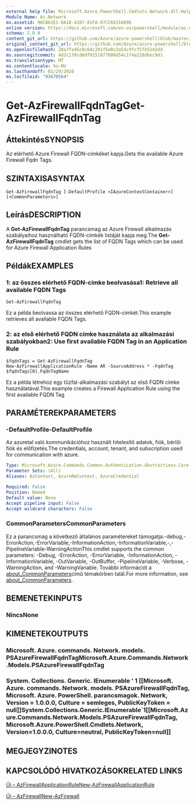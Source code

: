 ```yaml
---
external help file: Microsoft.Azure.PowerShell.Cmdlets.Network.dll-Help.xml
Module Name: Az.Network
ms.assetid: 98CB62E1-0A18-4207-81FA-07CC60310896
online version: https://docs.microsoft.com/en-us/powershell/module/az.network/get-azfirewallfqdntag
schema: 2.0.0
content_git_url: https://github.com/Azure/azure-powershell/blob/master/src/Network/Network/help/Get-AzFirewallFqdnTag.md
original_content_git_url: https://github.com/Azure/azure-powershell/blob/master/src/Network/Network/help/Get-AzFirewallFqdnTag.md
ms.openlocfilehash: 28a7fa45c8c6dc291f5e0c2a54c9fcf5fb5242dd
ms.sourcegitcommit: 4d2c178cd6df9151877b08d54c1f4a228dbec9d1
ms.translationtype: MT
ms.contentlocale: hu-HU
ms.lasthandoff: 01/29/2020
ms.locfileid: "93670564"
---
```

# <span data-ttu-id="73e95-101">Get-AzFirewallFqdnTag</span><span class="sxs-lookup"><span data-stu-id="73e95-101">Get-AzFirewallFqdnTag</span></span>

## <span data-ttu-id="73e95-102">Áttekintés</span><span class="sxs-lookup"><span data-stu-id="73e95-102">SYNOPSIS</span></span>
<span data-ttu-id="73e95-103">Az elérhető Azure Firewall FQDN-címkéket kapja.</span><span class="sxs-lookup"><span data-stu-id="73e95-103">Gets the available Azure Firewall Fqdn Tags.</span></span>

## <span data-ttu-id="73e95-104">SZINTAXISA</span><span class="sxs-lookup"><span data-stu-id="73e95-104">SYNTAX</span></span>

```
Get-AzFirewallFqdnTag [-DefaultProfile <IAzureContextContainer>] [<CommonParameters>]
```

## <span data-ttu-id="73e95-105">Leírás</span><span class="sxs-lookup"><span data-stu-id="73e95-105">DESCRIPTION</span></span>
<span data-ttu-id="73e95-106">A **Get-AzFirewallFqdnTag** parancsmag az Azure Firewall alkalmazás szabályaihoz használható FQDN-címkék listáját kapja meg.</span><span class="sxs-lookup"><span data-stu-id="73e95-106">The **Get-AzFirewallFqdnTag** cmdlet gets the list of FQDN Tags which can be used for Azure Firewall Application Rules</span></span>

## <span data-ttu-id="73e95-107">Példák</span><span class="sxs-lookup"><span data-stu-id="73e95-107">EXAMPLES</span></span>

### <span data-ttu-id="73e95-108">1: az összes elérhető FQDN-címke beolvasása</span><span class="sxs-lookup"><span data-stu-id="73e95-108">1:  Retrieve all available FQDN Tags</span></span>
```
Get-AzFirewallFqdnTag
```

<span data-ttu-id="73e95-109">Ez a példa beolvassa az összes elérhető FQDN-címkét.</span><span class="sxs-lookup"><span data-stu-id="73e95-109">This example retrieves all available FQDN Tags.</span></span>

### <span data-ttu-id="73e95-110">2: az első elérhető FQDN címke használata az alkalmazási szabályokban</span><span class="sxs-lookup"><span data-stu-id="73e95-110">2:  Use first available FQDN Tag in an Application Rule</span></span>
```
$fqdnTags = Get-AzFirewallFqdnTag
New-AzFirewallApplicationRule -Name AR -SourceAddress * -FqdnTag $fqdnTags[0].FqdnTagName
```

<span data-ttu-id="73e95-111">Ez a példa létrehoz egy tűzfal-alkalmazási szabályt az első FQDN címke használatával.</span><span class="sxs-lookup"><span data-stu-id="73e95-111">This example creates a Firewall Application Rule using the first available FQDN Tag</span></span>

## <span data-ttu-id="73e95-112">PARAMÉTEREK</span><span class="sxs-lookup"><span data-stu-id="73e95-112">PARAMETERS</span></span>

### <span data-ttu-id="73e95-113">-DefaultProfile</span><span class="sxs-lookup"><span data-stu-id="73e95-113">-DefaultProfile</span></span>
<span data-ttu-id="73e95-114">Az azuretal való kommunikációhoz használt hitelesítő adatok, fiók, bérlői fiók és előfizetés.</span><span class="sxs-lookup"><span data-stu-id="73e95-114">The credentials, account, tenant, and subscription used for communication with azure.</span></span>

```yaml
Type: Microsoft.Azure.Commands.Common.Authentication.Abstractions.Core.IAzureContextContainer
Parameter Sets: (All)
Aliases: AzContext, AzureRmContext, AzureCredential

Required: False
Position: Named
Default value: None
Accept pipeline input: False
Accept wildcard characters: False
```

### <span data-ttu-id="73e95-115">CommonParameters</span><span class="sxs-lookup"><span data-stu-id="73e95-115">CommonParameters</span></span>
<span data-ttu-id="73e95-116">Ez a parancsmag a következő általános paramétereket támogatja:-debug,-ErrorAction,-ErrorVariable,-InformationAction,-InformationVariable,-,-PipelineVariable-WarningAction</span><span class="sxs-lookup"><span data-stu-id="73e95-116">This cmdlet supports the common parameters: -Debug, -ErrorAction, -ErrorVariable, -InformationAction, -InformationVariable, -OutVariable, -OutBuffer, -PipelineVariable, -Verbose, -WarningAction, and -WarningVariable.</span></span> <span data-ttu-id="73e95-117">További információt a [about_CommonParameters](https://go.microsoft.com/fwlink/?LinkID=113216)című témakörben talál.</span><span class="sxs-lookup"><span data-stu-id="73e95-117">For more information, see [about_CommonParameters](https://go.microsoft.com/fwlink/?LinkID=113216).</span></span>

## <span data-ttu-id="73e95-118">BEMENETEK</span><span class="sxs-lookup"><span data-stu-id="73e95-118">INPUTS</span></span>

### <span data-ttu-id="73e95-119">Nincs</span><span class="sxs-lookup"><span data-stu-id="73e95-119">None</span></span>

## <span data-ttu-id="73e95-120">KIMENETEK</span><span class="sxs-lookup"><span data-stu-id="73e95-120">OUTPUTS</span></span>

### <span data-ttu-id="73e95-121">Microsoft. Azure. commands. Network. models. PSAzureFirewallFqdnTag</span><span class="sxs-lookup"><span data-stu-id="73e95-121">Microsoft.Azure.Commands.Network.Models.PSAzureFirewallFqdnTag</span></span>

### <span data-ttu-id="73e95-122">System. Collections. Generic. IEnumerable ' 1 [[Microsoft. Azure. commands. Network. models. PSAzureFirewallFqdnTag, Microsoft. Azure. PowerShell. parancsmagok. Network, Version = 1.0.0.0, Culture = semleges, PublicKeyToken = null]]</span><span class="sxs-lookup"><span data-stu-id="73e95-122">System.Collections.Generic.IEnumerable\`1[[Microsoft.Azure.Commands.Network.Models.PSAzureFirewallFqdnTag, Microsoft.Azure.PowerShell.Cmdlets.Network, Version=1.0.0.0, Culture=neutral, PublicKeyToken=null]]</span></span>

## <span data-ttu-id="73e95-123">MEGJEGYZI</span><span class="sxs-lookup"><span data-stu-id="73e95-123">NOTES</span></span>

## <span data-ttu-id="73e95-124">KAPCSOLÓDÓ HIVATKOZÁSOK</span><span class="sxs-lookup"><span data-stu-id="73e95-124">RELATED LINKS</span></span>

[<span data-ttu-id="73e95-125">Új – AzFirewallApplicationRule</span><span class="sxs-lookup"><span data-stu-id="73e95-125">New-AzFirewallApplicationRule</span></span>](./New-AzFirewallApplicationRule.md)

[<span data-ttu-id="73e95-126">Új – AzFirewall</span><span class="sxs-lookup"><span data-stu-id="73e95-126">New-AzFirewall</span></span>](./New-AzFirewall.md)
